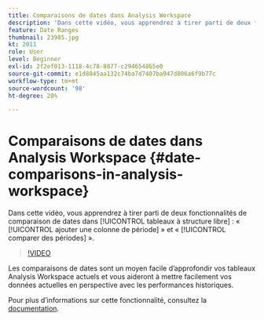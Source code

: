 ```yaml
---
title: Comparaisons de dates dans Analysis Workspace
description: 'Dans cette vidéo, vous apprendrez à tirer parti de deux fonctionnalités de comparaison de dates dans les tableaux à structure libre : « Ajouter une colonne de période » et « Comparer des périodes ».'
feature: Date Ranges
thumbnail: 23985.jpg
kt: 2011
role: User
level: Beginner
exl-id: 2f2ef013-1118-4c78-8877-c294654865e0
source-git-commit: e1d8845aa132c74ba7d7407ba947d806a6f9b77c
workflow-type: tm+mt
source-wordcount: '98'
ht-degree: 20%

---
```


# Comparaisons de dates dans Analysis Workspace {#date-comparisons-in-analysis-workspace}

Dans cette vidéo, vous apprendrez à tirer parti de deux fonctionnalités de comparaison de dates dans [!UICONTROL tableaux à structure libre] : « [!UICONTROL ajouter une colonne de période] » et « [!UICONTROL comparer des périodes] ».

>[!VIDEO](https://video.tv.adobe.com/v/23985/?quality=12&learn=on)

Les comparaisons de dates sont un moyen facile d’approfondir vos tableaux Analysis Workspace actuels et vous aideront à mettre facilement vos données actuelles en perspective avec les performances historiques.

Pour plus dʼinformations sur cette fonctionnalité, consultez la [documentation](https://experienceleague.adobe.com/fr/docs/analytics/analyze/analysis-workspace/components/calendar-date-ranges/time-comparison).
